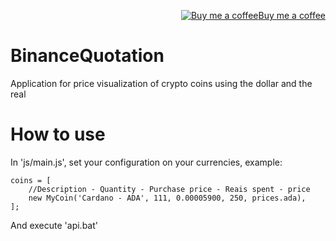 <p align="right"><a target="_blank" href="https://www.buymeacoffee.com/tgTlPhj"><img src="https://www.buymeacoffee.com/assets/img/BMC-btn-logo.svg" alt="Buy me a coffee">Buy me a coffee</a></p>

# BinanceQuotation

Application for price visualization of crypto coins using the dollar and the real 

# How to use

In 'js/main.js', set your configuration on your currencies, example:


    coins = [
        //Description - Quantity - Purchase price - Reais spent - price
        new MyCoin('Cardano - ADA', 111, 0.00005900, 250, prices.ada),
    ];
    
And execute 'api.bat'
